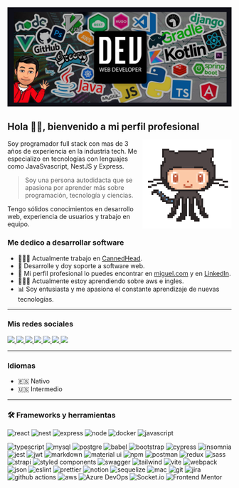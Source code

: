 <img src="./banner.jpg"/>

## Hola 👋🏻, bienvenido a mi perfil profesional

<img src="https://raw.githubusercontent.com/lgzarturo/lgzarturo/master/assets/87202985-820dcb80-c2b6-11ea-9f56-7ec461c497c3.gif" alt="GitHub" style="float: right;" align="right" />

Soy programador full stack con mas de 3 años de experiencia en la industria tech. Me especializo en tecnologías con lenguajes como JavaSvascript, NestJS y Express.

> Soy una persona autodidacta que se apasiona por aprender más sobre programación, tecnología y ciencias. 

Tengo sólidos conocimientos en desarrollo web, experiencia de usuarios y trabajo en equipo.

### Me dedico a desarrollar software

- 👨🏻‍💻 Actualmente trabajo en [CannedHead](https://www.cannedhead.com/).
- 💼 Desarrolle y doy soporte a software web.
- 🤺 Mi perfil profesional lo puedes encontrar en [miguel.com](https://google.com) y en [LinkedIn](https://www.linkedin.com/in/miguel-perez-4ab337172/).
- 👨🏻‍🔬 Actualmente estoy aprendiendo sobre aws e ingles.
- 📊 Soy entusiasta y me apasiona el constante aprendizaje de nuevas tecnologías.

---

<!-- ### Mis sitios -->

<!-- - 📗 Blog personal: [blog.com](https://google.com) -->
<!-- aqui iran las cosas que iremos desarrollando -->

<!-- --- -->

### Mis redes sociales

<a href="mailto:miguelveperez54@gmail.com" target="_blank"><img src="https://img.shields.io/badge/Gmail-D14836?style=for-the-badge&logo=gmail&logoColor=white"/> </a>
<a href="https://github.com/MiguelP2306" target="_blank"><img src="https://img.shields.io/badge/GitHub-100000?style=for-the-badge&logo=github&logoColor=white"/> </a>
<a href="https://www.instagram.com/miguel_p33/?hl=es" target="_blank"><img src="https://img.shields.io/badge/Instagram-E4405F?style=for-the-badge&logo=instagram&logoColor=white"/> </a>
<a href="https://www.linkedin.com/in/miguel-perez-4ab337172/" target="_blank"><img src="https://img.shields.io/badge/LinkedIn-0077B5?style=for-the-badge&logo=linkedin&logoColor=white"/> </a>
<a href="#" target="_blank"><img src="https://img.shields.io/badge/Portfolio-255E63?style=for-the-badge&logo=About.me&logoColor=white"/> </a>
<a href="#" target="_blank"><img src="https://img.shields.io/badge/X-000000?style=for-the-badge&logo=x&logoColor=white"/> </a>
<a href="#" target="_blank"><img src="https://img.shields.io/static/v1?style=for-the-badge&message=Threads&color=000000&logo=Threads&logoColor=FFFFFF&label="/> </a>

---

### Idiomas

- 🇪🇸 Nativo
- 🇺🇸 Intermedio

---

### 🛠 Frameworks y herramientas

![react](https://img.shields.io/badge/React-20232A?style=for-the-badge&logo=react&logoColor=61DAFB)
![nest](https://img.shields.io/badge/nestjs-E0234E?style=for-the-badge&logo=nestjs&logoColor=white)
![express](https://img.shields.io/badge/Express%20js-000000?style=for-the-badge&logo=express&logoColor=white)
![node](https://img.shields.io/badge/Node%20js-339933?style=for-the-badge&logo=nodedotjs&logoColor=white)
![docker](https://img.shields.io/badge/Docker-2CA5E0?style=for-the-badge&logo=docker&logoColor=white)
![javascript](https://img.shields.io/badge/JavaScript-323330?style=for-the-badge&logo=javascript&logoColor=F7DF1E)

![typescript](https://img.shields.io/badge/TypeScript-007ACC?style=for-the-badge&logo=typescript&logoColor=white)
![mysql](https://img.shields.io/badge/MySQL-005C84?style=for-the-badge&logo=mysql&logoColor=white)
![postgre](https://img.shields.io/badge/PostgreSQL-316192?style=for-the-badge&logo=postgresql&logoColor=white)
![babel](https://img.shields.io/badge/Babel-F9DC3E?style=for-the-badge&logo=babel&logoColor=white)
![bootstrap](https://img.shields.io/badge/Bootstrap-563D7C?style=for-the-badge&logo=bootstrap&logoColor=white)
![cypress](https://img.shields.io/badge/Cypress-17202C?style=for-the-badge&logo=cypress&logoColor=white)
![insomnia](https://img.shields.io/badge/Insomnia-5849be?style=for-the-badge&logo=Insomnia&logoColor=white)
![jest](https://img.shields.io/badge/Jest-C21325?style=for-the-badge&logo=jest&logoColor=white)
![jwt](https://img.shields.io/badge/JWT-000000?style=for-the-badge&logo=JSON%20web%20tokens&logoColor=white)
![markdown](https://img.shields.io/badge/Markdown-000000?style=for-the-badge&logo=markdown&logoColor=white)
![material ui](https://img.shields.io/badge/Material%20UI-007FFF?style=for-the-badge&logo=mui&logoColor=white)
![npm](https://img.shields.io/badge/npm-CB3837?style=for-the-badge&logo=npm&logoColor=white)
![postman](https://img.shields.io/badge/Postman-FF6C37?style=for-the-badge&logo=Postman&logoColor=white)
![redux](https://img.shields.io/badge/Redux-593D88?style=for-the-badge&logo=redux&logoColor=white)
![sass](https://img.shields.io/badge/Sass-CC6699?style=for-the-badge&logo=sass&logoColor=white)
![strapi](https://img.shields.io/badge/strapi-2F2E8B?style=for-the-badge&logo=strapi&logoColor=white)
![styled components](https://img.shields.io/badge/styled--components-DB7093?style=for-the-badge&logo=styled-components&logoColor=white)
![swagger](https://img.shields.io/badge/Swagger-85EA2D?style=for-the-badge&logo=Swagger&logoColor=white)
![tailwind](https://img.shields.io/badge/Tailwind_CSS-38B2AC?style=for-the-badge&logo=tailwind-css&logoColor=white)
![vite](https://img.shields.io/badge/Vite-B73BFE?style=for-the-badge&logo=vite&logoColor=FFD62E)
![webpack](https://img.shields.io/badge/Webpack-8DD6F9?style=for-the-badge&logo=Webpack&logoColor=white)
![json](https://img.shields.io/badge/json-5E5C5C?style=for-the-badge&logo=json&logoColor=white)
![eslint](https://img.shields.io/badge/eslint-3A33D1?style=for-the-badge&logo=eslint&logoColor=white)
![prettier](https://img.shields.io/badge/prettier-1A2C34?style=for-the-badge&logo=prettier&logoColor=F7BA3E)
![notion](https://img.shields.io/badge/Notion-000000?style=for-the-badge&logo=notion&logoColor=white)
![sequelize](https://img.shields.io/badge/Sequelize-52B0E7?style=for-the-badge&logo=Sequelize&logoColor=white)
![mac](https://img.shields.io/badge/mac%20os-000000?style=for-the-badge&logo=apple&logoColor=white)
![git](https://img.shields.io/badge/GIT-E44C30?style=for-the-badge&logo=git&logoColor=white)
![jira](https://img.shields.io/badge/Jira-0052CC?style=for-the-badge&logo=Jira&logoColor=white)
![github actions](https://img.shields.io/badge/Github%20Actions-282a2e?style=for-the-badge&logo=githubactions&logoColor=367cfe)
![aws](https://img.shields.io/badge/Amazon_AWS-FF9900?style=for-the-badge&logo=amazonaws&logoColor=white)
![Azure DevOps](https://img.shields.io/static/v1?style=for-the-badge&message=Azure+DevOps&color=0078D7&logo=Azure+DevOps&logoColor=FFFFFF&label=)
![Socket.io](https://img.shields.io/static/v1?style=for-the-badge&message=Socket.io&color=010101&logo=Socket.io&logoColor=FFFFFF&label=)
![Frontend Mentor](https://img.shields.io/static/v1?style=for-the-badge&message=Frontend+Mentor&color=3F54A3&logo=Frontend+Mentor&logoColor=FFFFFF&label=)

<!-- ![Top Langs](https://github-readme-stats.vercel.app/api/top-langs/?username=miguelp2306&hide_progress=true)

![Anurag's GitHub stats](https://github-readme-stats.vercel.app/api?username=miguelp2306&show_icons=true&theme=transparent)

![algo](https://github-profile-summary-cards.vercel.app/api/cards/profile-details?username=miguelp2306) -->
